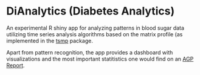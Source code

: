 # DiAnalytics (Diabetes Analytics)

An experimental R shiny app for analyzing patterns in blood sugar data utilizing time series analysis algorithms based on the matrix profile (as implemented in the [tsmp](https://github.com/matrix-profile-foundation/tsmp) package.

Apart from pattern recognition, the app provides a dashboard with visualizations and the most important statitistics one would find on an [AGP Report](http://www.agpreport.org/agp/agpreports).
